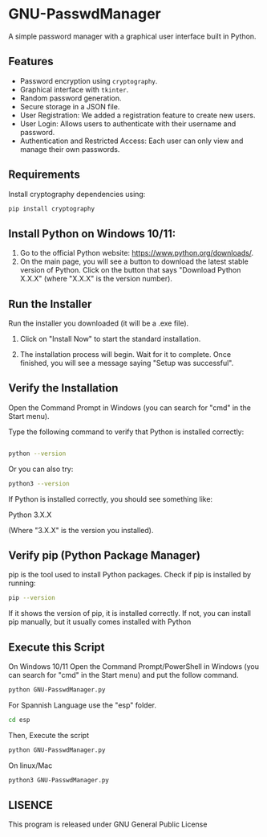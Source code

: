 # GNU-PasswdManager
A simple password manager with a graphical user interface built in Python.

## Features
- Password encryption using `cryptography`.
- Graphical interface with `tkinter`.
- Random password generation.
- Secure storage in a JSON file.
- User Registration: We added a registration feature to create new users.
- User Login: Allows users to authenticate with their username and password.
- Authentication and Restricted Access: Each user can only view and manage their own passwords.
  
## Requirements
Install cryptography dependencies using:
```bash
pip install cryptography
```
## Install Python on Windows 10/11:
1. Go to the official Python website: https://www.python.org/downloads/.
2. On the main page, you will see a button to download the latest stable version of Python. Click on the button that says "Download Python X.X.X" (where "X.X.X" is the version number).

## Run the Installer

Run the installer you downloaded (it will be a .exe file).
    
  1. Click on "Install Now" to start the standard installation.

  2. The installation process will begin. Wait for it to complete. Once finished, you will see a message saying "Setup was successful".
     
## Verify the Installation

 Open the Command Prompt in Windows (you can search for "cmd" in the Start menu).

  Type the following command to verify that Python is installed correctly:
```bash

python --version
```

Or you can also try:
```bash
python3 --version
```
If Python is installed correctly, you should see something like:

Python 3.X.X

 (Where "3.X.X" is the version you installed).
 
 ## Verify pip (Python Package Manager)

pip is the tool used to install Python packages. Check if pip is installed by running:

```bash
pip --version
```
If it shows the version of pip, it is installed correctly. If not, you can install pip manually, but it usually comes installed with Python


## Execute this Script

On Windows 10/11 Open the Command Prompt/PowerShell in Windows (you can search for "cmd" in the Start menu) and put the follow command.
```bash
python GNU-PasswdManager.py
```

For Spannish Language use the "esp" folder.
```bash
cd esp
```

Then, Execute the script

```bash
python GNU-PasswdManager.py
```

On linux/Mac

```bash
python3 GNU-PasswdManager.py
```

## LISENCE

This program is released under GNU General Public License 

